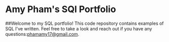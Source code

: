 # Amy Pham's SQl Portfolio
##Welcome to my SQL portfolio! This code repository contains examples of SQL I've written. Feel free to take a look and reach out if you have any questions:phamamy17@gmail.com. 
